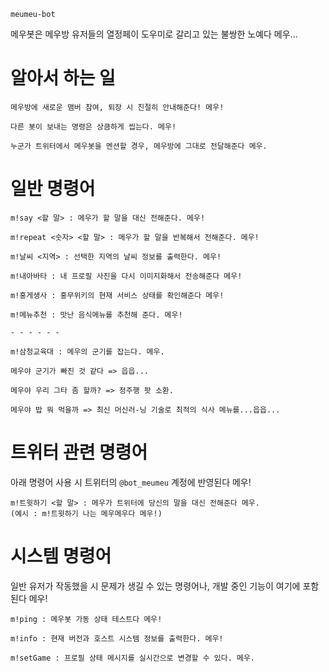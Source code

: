 `meumeu-bot`

메우봇은 메우방 유저들의 열정페이 도우미로 갈리고 있는 불쌍한 노예다 메우...


알아서 하는 일
===============================

```
메우방에 새로운 맴버 참여, 퇴장 시 친절히 안내해준다! 메우!

다른 봇이 보내는 명령은 상큼하게 씹는다. 메우!

누군가 트위터에서 메우봇을 멘션할 경우, 메우방에 그대로 전달해준다 메우.
```

일반 명령어
===============================

```
m!say <할 말> : 메우가 할 말을 대신 전해준다. 메우!

m!repeat <숫자> <할 말> : 메우가 할 말을 반복해서 전해준다. 메우!

m!날씨 <지역> : 선택한 지역의 날씨 정보를 출력한다. 메우!

m!내아바타 : 내 프로필 사진을 다시 이미지화해서 전송해준다 메우!

m!홍게생사 : 홍무위키의 현재 서비스 상태를 확인해준다 메우!

m!메뉴추천 : 맛난 음식메뉴를 추천해 준다. 메우!

- - - - - -

m!삼청교육대 : 메우의 군기를 잡는다. 메우.

메우야 군기가 빠진 것 같다 => 읍읍...

메우야 우리 그타 좀 할까? => 정주행 팟 소환.

메우야 밥 뭐 먹을까 => 최신 머신러-닝 기술로 최적의 식사 메뉴를...읍읍...
```

트위터 관련 명령어
===============================
아래 명령어 사용 시 트위터의 `@bot_meumeu` 계정에 반영된다 메우!

```
m!트윗하기 <할 말> : 메우가 트위터에 당신의 말을 대신 전해준다 메우.
(예시 : m!트윗하기 나는 메우메우다 메우!)
```

시스템 명령어
===============================
일반 유저가 작동했을 시 문제가 생길 수 있는 명령어나, 개발 중인 기능이 여기에 포함된다 메우!

```
m!ping : 메우봇 가동 상태 테스트다 메우!

m!info : 현재 버전과 호스트 시스템 정보를 출력한다. 메우!

m!setGame : 프로필 상태 메시지를 실시간으로 변경할 수 있다. 메우.
```
